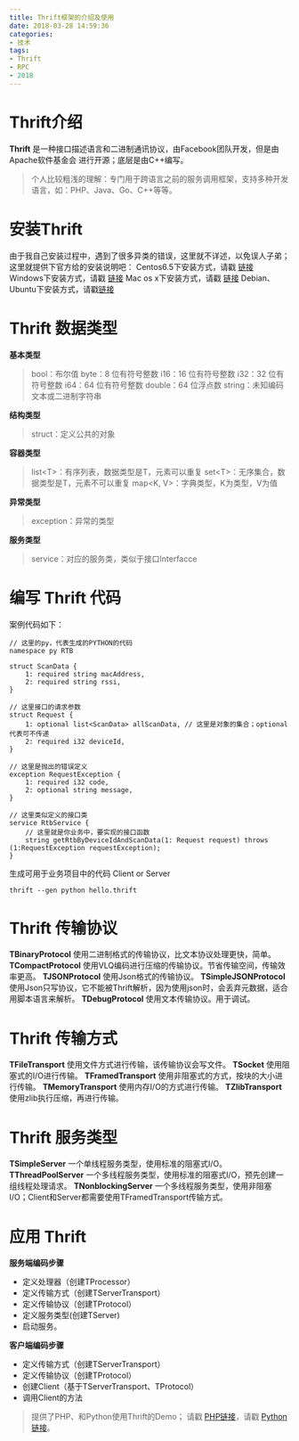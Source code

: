 ```yaml
---
title: Thrift框架的介绍及使用
date: 2018-03-28 14:59:36
categories:
- 技术
tags:
- Thrift
- RPC
- 2018
---
```

# Thrift介绍

**Thrift** 是一种接口描述语言和二进制通讯协议，由Facebook团队开发，但是由 Apache软件基金会 进行开源；底层是由C++编写。
>个人比较粗浅的理解：专门用于跨语言之前的服务调用框架，支持多种开发语言，如：PHP、Java、Go、C++等等。

# 安装Thrift

由于我自己安装过程中，遇到了很多异类的错误，这里就不详述，以免误人子弟；这里就提供下官方给的安装说明吧：
Centos6.5下安装方式，请戳 [链接](https://thrift.apache.org/docs/install/centos)
Windows下安装方式，请戳 [链接](https://thrift.apache.org/docs/install/windows)
Mac os x下安装方式，请戳 [链接](https://thrift.apache.org/docs/install/os_x)
Debian、Ubuntu下安装方式，请戳[链接](https://thrift.apache.org/docs/install/debian)

<!-- more -->

# Thrift 数据类型

**基本类型**

> bool：布尔值
> byte：8 位有符号整数
> i16：16 位有符号整数
> i32：32 位有符号整数
> i64：64 位有符号整数
> double：64 位浮点数
> string：未知编码文本或二进制字符串

**结构类型**

> struct：定义公共的对象

**容器类型**

> list&lt;T&gt;：有序列表，数据类型是T，元素可以重复
> set&lt;T&gt;：无序集合，数据类型是T，元素不可以重复
> map&lt;K, V&gt;：字典类型，K为类型，V为值

**异常类型**

> exception：异常的类型

**服务类型**

> service：对应的服务类，类似于接口Interfacce

# 编写 Thrift 代码

案例代码如下：

```
// 这里的py，代表生成的PYTHON的代码
namespace py RTB 

struct ScanData {
    1: required string macAddress,
    2: required string rssi,
}

// 这里接口的请求参数
struct Request {
    1: optional list<ScanData> allScanData, // 这里是对象的集合；optional 代表可不传递
    2: required i32 deviceId,
}

// 这里是抛出的错误定义
exception RequestException {
    1: required i32 code,
    2: optional string message,
}

// 这里类似定义的接口类
service RtbService {
    // 这里就是你业务中，要实现的接口函数
    string getRtbByDeviceIdAndScanData(1: Request request) throws (1:RequestException requestException);
}
```

生成可用于业务项目中的代码 Client or Server 

```
thrift --gen python hello.thrift
```

# Thrift 传输协议

**TBinaryProtocol** 使用二进制格式的传输协议，比文本协议处理更快，简单。
**TCompactProtocol** 使用VLQ编码进行压缩的传输协议。节省传输空间，传输效率更高。
**TJSONProtocol** 使用Json格式的传输协议。
**TSimpleJSONProtocol**  使用Json只写协议，它不能被Thrift解析，因为使用json时，会丢弃元数据，适合用脚本语言来解析。
**TDebugProtocol** 使用文本传输协议。用于调试。

# Thrift 传输方式

**TFileTransport** 使用文件方式进行传输，该传输协议会写文件。
**TSocket** 使用阻塞式的I/O进行传输。
**TFramedTransport** 使用非阻塞式的方式，按块的大小进行传输。
**TMemoryTransport** 使用内存I/O的方式进行传输。
**TZlibTransport** 使用zlib执行压缩，再进行传输。

# Thrift 服务类型

**TSimpleServer**  一个单线程服务类型，使用标准的阻塞式I/O。 
**TThreadPoolServer** 一个多线程服务类型，使用标准的阻塞式I/O，预先创建一组线程处理请求。
**TNonblockingServer** 一个多线程服务类型，使用非阻塞I/O；Client和Server都需要使用TFramedTransport传输方式。

# 应用 Thrift

**服务端编码步骤**
- 定义处理器（创建TProcessor）
- 定义传输方式（创建TServerTransport）
- 定义传输协议（创建TProtocol）
- 定义服务类型(创建TServer)
- 启动服务。

**客户端编码步骤**
- 定义传输方式（创建TServerTransport）
- 定义传输协议（创建TProtocol）
- 创建Client（基于TServerTransport、TProtocol）
- 调用Client的方法

> 提供了PHP、和Python使用Thrift的Demo； 请戳 [PHP链接](https://github.com/wbz93815/php-thrift)，请戳 [Python链接](https://github.com/wbz93815/python-thrift)。
